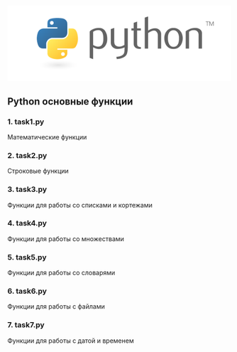 <img src="test.png"><br>

## Python основные функции
### 1. task1.py 
Математические функции

### 2. task2.py 
Строковые функции

### 3. task3.py 
Функции для работы со списками и кортежами

### 4. task4.py 
Функции для работы со множествами

### 5. task5.py
Функции для работы со словарями

### 6. task6.py
Функции для работы с файлами

### 7. task7.py
Функции для работы с датой и временем









